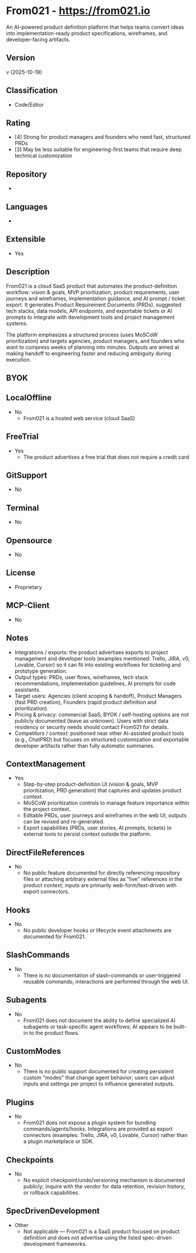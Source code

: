 # From021 - https://from021.io
An AI-powered product definition platform that helps teams convert ideas into implementation-ready product specifications, wireframes, and developer-facing artifacts.

## Version
v (2025-10-19)

## Classification 
- Code/Editor

## Rating
- [4] Strong for product managers and founders who need fast, structured PRDs
- [3] May be less suitable for engineering-first teams that require deep technical customization
  
## Repository
-
  
## Languages
- 

## Extensible
- Yes

## Description
From021 is a cloud SaaS product that automates the product-definition workflow: vision & goals, MVP prioritization, product requirements, user journeys and wireframes, implementation guidance, and AI prompt / ticket export. It generates Product Requirement Documents (PRDs), suggested tech stacks, data models, API endpoints, and exportable tickets or AI prompts to integrate with development tools and project management systems.

The platform emphasizes a structured process (uses MoSCoW prioritization) and targets agencies, product managers, and founders who want to compress weeks of planning into minutes. Outputs are aimed at making handoff to engineering faster and reducing ambiguity during execution.

## BYOK

## LocalOffline
- No
  - From021 is a hosted web service (cloud SaaS)

## FreeTrial
- Yes
  - The product advertises a free trial that does not require a credit card

## GitSupport
- No

## Terminal
- No

## Opensource
- No

## License
- Proprietary

## MCP-Client
- No

## Notes
- Integrations / exports: the product advertises exports to project management and developer tools (examples mentioned: Trello, JIRA, v0, Lovable, Cursor) so it can fit into existing workflows for ticketing and prototype generation.
- Output types: PRDs, user flows, wireframes, tech stack recommendations, implementation guidelines, AI prompts for code assistants.
- Target users: Agencies (client scoping & handoff), Product Managers (fast PRD creation), Founders (rapid product definition and prioritization).
- Pricing & privacy: commercial SaaS; BYOK / self-hosting options are not publicly documented (leave as unknown). Users with strict data residency or security needs should contact From021 for details.
- Competitors / context: positioned near other AI-assisted product tools (e.g., ChatPRD) but focuses on structured customization and exportable developer artifacts rather than fully automatic summaries.



## ContextManagement
- Yes
  - Step-by-step product-definition UI (vision & goals, MVP prioritization, PRD generation) that captures and updates product context.
  - MoSCoW prioritization controls to manage feature importance within the project context.
  - Editable PRDs, user journeys and wireframes in the web UI; outputs can be revised and re-generated.
  - Export capabilities (PRDs, user stories, AI prompts, tickets) to external tools to persist context outside the platform.

## DirectFileReferences
- No
  - No public feature documented for directly referencing repository files or attaching arbitrary external files as "live" references in the product context; inputs are primarily web-form/text-driven with export connectors.

## Hooks
- No
  - No public developer hooks or lifecycle event attachments are documented for From021.

## SlashCommands
- No
  - There is no documentation of slash-commands or user-triggered reusable commands; interactions are performed through the web UI.

## Subagents
- No
  - From021 does not document the ability to define specialized AI subagents or task-specific agent workflows; AI appears to be built-in to the product flows.

## CustomModes
- No
  - There is no public support documented for creating persistent custom "modes" that change agent behavior; users can adjust inputs and settings per project to influence generated outputs.

## Plugins
- No
  - From021 does not expose a plugin system for bundling commands/agents/hooks. Integrations are provided as export connectors (examples: Trello, JIRA, v0, Lovable, Cursor) rather than a plugin marketplace or SDK.

## Checkpoints
- No
  - No explicit checkpoint/undo/versioning mechanism is documented publicly; inquire with the vendor for data retention, revision history, or rollback capabilities.

## SpecDrivenDevelopment
- Other
  - Not applicable — From021 is a SaaS product focused on product definition and does not advertise using the listed spec-driven development frameworks.
